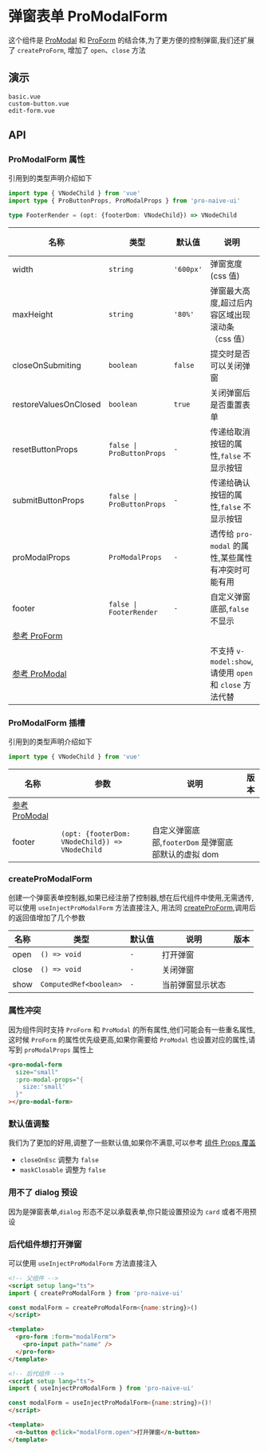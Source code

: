# 弹窗表单 ProModalForm
<!--single-column-->

这个组件是 [ProModal](modal) 和 [ProForm](form) 的结合体,为了更方便的控制弹窗,我们还扩展了 `createProForm`,
增加了 `open`、`close` 方法

## 演示

```demo
basic.vue
custom-button.vue
edit-form.vue
```

## API
### ProModalForm 属性
引用到的类型声明介绍如下
```typescript
import type { VNodeChild } from 'vue'
import type { ProButtonProps, ProModalProps } from 'pro-naive-ui'

type FooterRender = (opt: {footerDom: VNodeChild}) => VNodeChild
```

| 名称                                 | 类型                      | 默认值    | 说明                                                    | 版本 |
| ------------------------------------ | ------------------------- | --------- | ------------------------------------------------------- | ---- |
| width                                | `string`                  | `'600px'` | 弹窗宽度(css 值)                                        |      |
| maxHeight                            | `string`                  | `'80%'`   | 弹窗最大高度,超过后内容区域出现滚动条（css 值）         |      |
| closeOnSubmiting                     | `boolean`                 | `false`   | 提交时是否可以关闭弹窗                                  |      |
| restoreValuesOnClosed                | `boolean`                 | `true`    | 关闭弹窗后是否重置表单                                  |      |
| resetButtonProps                     | `false \| ProButtonProps` | `-`       | 传递给取消按钮的属性,`false` 不显示按钮                 |      |
| submitButtonProps                    | `false \| ProButtonProps` | `-`       | 传递给确认按钮的属性,`false` 不显示按钮                 |      |
| proModalProps                        | `ProModalProps`           | `-`       | 透传给 `pro-modal` 的属性,某些属性有冲突时可能有用      |      |
| footer                               | `false \| FooterRender`   | `-`       | 自定义弹窗底部,`false` 不显示                           |      |
| [参考 ProForm](form#ProForm-属性)    |                           |           |                                                         |      |
| [参考 ProModal](modal#ProModal-属性) |                           |           | 不支持 `v-model:show`,请使用 `open` 和 `close` 方法代替 |      |

### ProModalForm 插槽
引用到的类型声明介绍如下
```typescript
import type { VNodeChild } from 'vue'
```

| 名称                                 | 参数                                           | 说明                                                | 版本 |
| ------------------------------------ | ---------------------------------------------- | --------------------------------------------------- | ---- |
| [参考 ProModal](modal#ProModal-插槽) |                                                |                                                     |      |
| footer                               | `(opt: {footerDom: VNodeChild}) => VNodeChild` | 自定义弹窗底部,`footerDom` 是弹窗底部默认的虚拟 dom |      |

### createProModalForm
创建一个弹窗表单控制器,如果已经注册了控制器,想在后代组件中使用,无需透传,可以使用 `useInjectProModalForm` 方法直接注入,
用法同 [createProForm](form#createProForm),调用后的返回值增加了几个参数

| 名称  | 类型                   | 默认值 | 说明             | 版本 |
| ----- | ---------------------- | ------ | ---------------- | ---- |
| open  | `() => void`           | `-`    | 打开弹窗         |      |
| close | `() => void`           | `-`    | 关闭弹窗         |      |
| show  | `ComputedRef<boolean>` | `-`    | 当前弹窗显示状态 |      |

### 属性冲突
因为组件同时支持 `ProForm` 和 `ProModal` 的所有属性,他们可能会有一些重名属性,这时候 `ProForm` 的属性优先级更高,如果你需要给 `ProModal`
也设置对应的属性,请写到 `proModalProps` 属性上
```html
<pro-modal-form
  size="small"
  :pro-modal-props="{
    size:'small'
  }"
></pro-modal-form>
```

### 默认值调整
我们为了更加的好用,调整了一些默认值,如果你不满意,可以参考 [组件 Props 覆盖](XXXXX)
- `closeOnEsc` 调整为 `false`
- `maskClosable` 调整为 `false`

### 用不了 dialog 预设
因为是弹窗表单,`dialog` 形态不足以承载表单,你只能设置预设为 `card` 或者不用预设

### 后代组件想打开弹窗
可以使用 `useInjectProModalForm` 方法直接注入
```html
<!-- 父组件 -->
<script setup lang="ts">
import { createProModalForm } from 'pro-naive-ui'

const modalForm = createProModalForm<{name:string}>()
</script>

<template>
  <pro-form :form="modalForm">
    <pro-input path="name" />
  </pro-form>
</template>

<!-- 后代组件 -->
<script setup lang="ts">
import { useInjectProModalForm } from 'pro-naive-ui'

const modalForm = useInjectProModalForm<{name:string}>()!
</script>

<template>
  <n-button @click="modalForm.open">打开弹窗</n-button>
</template>
```

